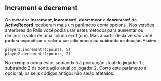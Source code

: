 ## Increment e decrement

Os métodos **increment**, **increment!**, **decrement** e **decrement!** do **ActiveRecord** receberam mais um parâmetro como opcional. Nas versões anteriores do Rails você podia usar estes métodos para aumentar ou diminuir o valor de uma coluna em 1 (um). Mas a partir desta versão você poderá especificar o valor a ser adicionado ou subtraído se desejar. Assim:

	player1.increment!(:points, 5)
	player2.decrement!(:points, 2)

No exemplo acima estou somando 5 à pontuação atual do jogador 1 e subtraindo 2 da pontuação atual do jogador 2. Como este parâmetro é opcional, os seus códigos antigos não serão afetados.